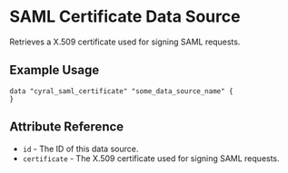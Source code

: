 # SAML Certificate Data Source

Retrieves a X.509 certificate used for signing SAML requests.

## Example Usage

```hcl
data "cyral_saml_certificate" "some_data_source_name" {
}
```

## Attribute Reference

* `id` - The ID of this data source.
* `certificate` - The X.509 certificate used for signing SAML requests.